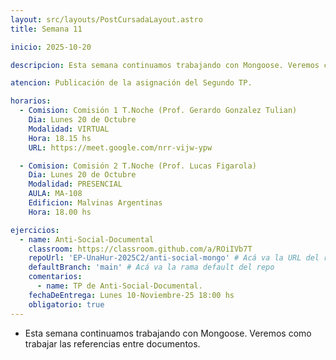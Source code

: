 ```yaml
---
layout: src/layouts/PostCursadaLayout.astro
title: Semana 11

inicio: 2025-10-20

descripcion: Esta semana continuamos trabajando con Mongoose. Veremos como trabajar las referencias entre documentos.

atencion: Publicación de la asignación del Segundo TP.

horarios:
  - Comision: Comisión 1 T.Noche (Prof. Gerardo Gonzalez Tulian)
    Dia: Lunes 20 de Octubre
    Modalidad: VIRTUAL
    Hora: 18.15 hs
    URL: https://meet.google.com/nrr-vijw-ypw

  - Comision: Comisión 2 T.Noche (Prof. Lucas Figarola)
    Dia: Lunes 20 de Octubre
    Modalidad: PRESENCIAL
    AULA: MA-108
    Edificion: Malvinas Argentinas
    Hora: 18.00 hs

ejercicios:
  - name: Anti-Social-Documental
    classroom: https://classroom.github.com/a/ROiIVb7T
    repoUrl: 'EP-UnaHur-2025C2/anti-social-mongo' # Acá va la URL del repo sin el "https://github.com/"
    defaultBranch: 'main' # Acá va la rama default del repo
    comentarios:
      - name: TP de Anti-Social-Documental.
    fechaDeEntrega: Lunes 10-Noviembre-25 18:00 hs
    obligatorio: true
---
```


- Esta semana continuamos trabajando con Mongoose. Veremos como trabajar las referencias entre documentos.
